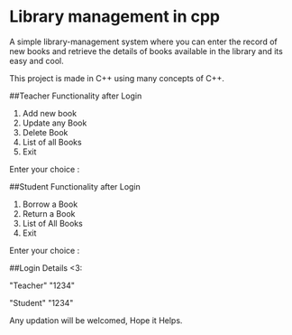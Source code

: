 # Library management in cpp
A simple library-management system where you can enter the record of new books and retrieve the details of books available in the library and its easy and cool.

This project is made in C++ using many concepts of C++.

##Teacher Functionality after Login
1. Add new book
2. Update any Book
3. Delete Book
4. List of all Books
9. Exit

 Enter your choice :

##Student Functionality after Login
1. Borrow a Book
2. Return a Book
3. List of All Books
9. Exit

 Enter your choice :


 
##Login Details <3:

"Teacher"
"1234"

"Student"
"1234"

Any updation will be welcomed, Hope it Helps.


